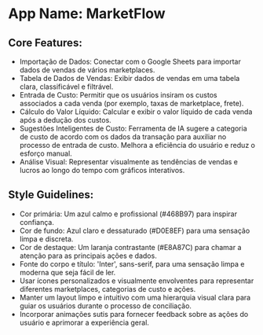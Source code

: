 # **App Name**: MarketFlow

## Core Features:

- Importação de Dados: Conectar com o Google Sheets para importar dados de vendas de vários marketplaces.
- Tabela de Dados de Vendas: Exibir dados de vendas em uma tabela clara, classificável e filtrável.
- Entrada de Custo: Permitir que os usuários insiram os custos associados a cada venda (por exemplo, taxas de marketplace, frete).
- Cálculo do Valor Líquido: Calcular e exibir o valor líquido de cada venda após a dedução dos custos.
- Sugestões Inteligentes de Custo: Ferramenta de IA sugere a categoria de custo de acordo com os dados da transação para auxiliar no processo de entrada de custo. Melhora a eficiência do usuário e reduz o esforço manual.
- Análise Visual: Representar visualmente as tendências de vendas e lucros ao longo do tempo com gráficos interativos.

## Style Guidelines:

- Cor primária: Um azul calmo e profissional (#468B97) para inspirar confiança.
- Cor de fundo: Azul claro e dessaturado (#D0E8EF) para uma sensação limpa e discreta.
- Cor de destaque: Um laranja contrastante (#E8A87C) para chamar a atenção para as principais ações e dados.
- Fonte do corpo e título: 'Inter', sans-serif, para uma sensação limpa e moderna que seja fácil de ler.
- Usar ícones personalizados e visualmente envolventes para representar diferentes marketplaces, categorias de custo e ações.
- Manter um layout limpo e intuitivo com uma hierarquia visual clara para guiar os usuários durante o processo de conciliação.
- Incorporar animações sutis para fornecer feedback sobre as ações do usuário e aprimorar a experiência geral.